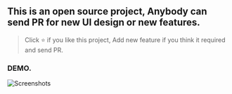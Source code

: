 ## This is an open source project, Anybody can send PR for new UI design or new features.

> Click :star: if you like this project, Add new feature if you think it required and send PR.

### DEMO.

![Screenshots](https://github.com/rahulpandey70/ForumsApp/blob/master/frontend/src/images/demo.png)

